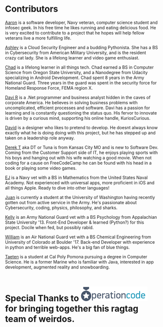 # Contributors

[Aaron](https://github.com/aaron-suarez) is a software developer, Navy veteran, computer science student and infosec geek. In his free time he likes running and eating delicious food. He is very excited to contribute to a project that he hopes will help fellow veterans live a more fulfilling life.

[Ashley](https://github.com/AshTemp) is a Cloud Security Engineer and a budding Pythonista. She has a BS in Cybersecurity from American Military University, and is the resident crazy cat lady. She is a lifelong learner and video game enthusiast.

[Chad](https://github.com/chadg1980) is a lifelong learner in all things tech. Chad earned a BS in Computer Science from Oregon State University, and a Nanodegree from Udacity specializing in Android Development. Chad spent 8 years in the Army National Guard. Three years in the guard was spent in the security force for Homeland Response Force, FEMA region X. 

[Davi R](https://github.com/KuriosCurious) is a .Net programmer and business analyst hidden in the caves of corporate America. He believes in solving business problems with uncomplicated, efficient processes and software. Davi has a passion for learning and is constantly questioning the status quo. His fervor to innovate is driven by a curious mind, supporting his online handle, KuriosCurious.

[David](https://github.com/dmarchante) is a designer who likes to pretend to develop. He doesnt always know exactly what he is doing doing with this project, but he has stepped up and taken on a leadership role anyway.

[Derek T](https://github.com/dteuny1022) aka DT or Tuna is from Kansas City MO and is new to Software Dev. Coming from the Customer Support side of IT, he enjoys playing sports with his boys and hanging out with his wife watching a good movie. When not coding for a cause on FreeCodeCamp he can be found with his head in a book or playing some video games.

[EJ](https://github.com/ehawkins730) is a Navy vet with a BS in Mathematics from the United States Naval Academy.  Not experienced with universal apps, more proficient in iOS and all things Apple.  Ready to dive into other languages!

[Juan](https://github.com/juanchaves)  is currently a student at the University of Washington having recently gotten out from active service in the Army. He's passionate about Cybersecurity, coding, physics, philosophy, and sharks.

[Kelly](https://github.com/ksmacleod99) is an Army National Guard vet with a  BS Psychology from Appalachian State University '13. Front-End Developer & learned (Python?) for this project. Docile when fed, but possibly rabid.

[William](https://github.com/wimo7083) is an Air National Guard vet with a BS Chemical Engineering from University of Colorado at Boulder '17. Back-end Developer with experience in python and terrible web-apps. He's a big fan of blue things.

[Taeten](https://github.com/TenzeT) is a student at Cal Poly Pomona pursuing a degree in Computer Science. He is a former Marine who is familiar with Java, interested in app development, augmented reality and snowboarding. 
<br> <br>
# Special Thanks to ![OpCode Logo](/resources/small-blue-logo.png "OpCode logo") for bringing together this ragtag team of weirdos.
